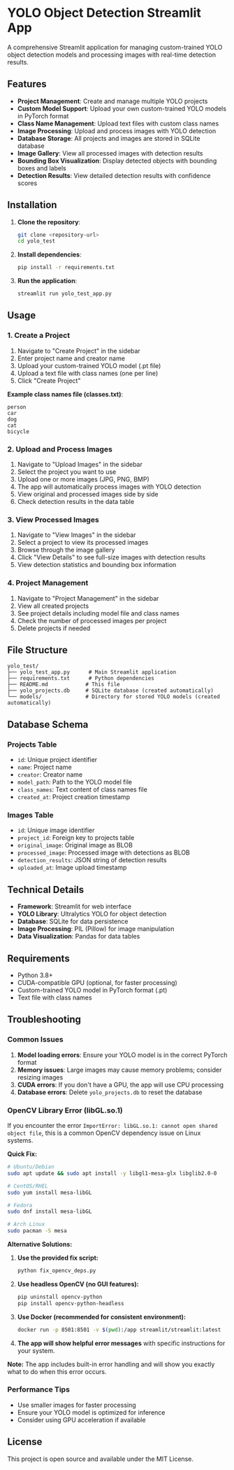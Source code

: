 # YOLO Object Detection Streamlit App

A comprehensive Streamlit application for managing custom-trained YOLO object detection models and processing images with real-time detection results.

## Features

- **Project Management**: Create and manage multiple YOLO projects
- **Custom Model Support**: Upload your own custom-trained YOLO models in PyTorch format
- **Class Name Management**: Upload text files with custom class names
- **Image Processing**: Upload and process images with YOLO detection
- **Database Storage**: All projects and images are stored in SQLite database
- **Image Gallery**: View all processed images with detection results
- **Bounding Box Visualization**: Display detected objects with bounding boxes and labels
- **Detection Results**: View detailed detection results with confidence scores

## Installation

1. **Clone the repository**:
   ```bash
   git clone <repository-url>
   cd yolo_test
   ```

2. **Install dependencies**:
   ```bash
   pip install -r requirements.txt
   ```

3. **Run the application**:
   ```bash
   streamlit run yolo_test_app.py
   ```

## Usage

### 1. Create a Project

1. Navigate to "Create Project" in the sidebar
2. Enter project name and creator name
3. Upload your custom-trained YOLO model (.pt file)
4. Upload a text file with class names (one per line)
5. Click "Create Project"

**Example class names file (classes.txt)**:
```
person
car
dog
cat
bicycle
```

### 2. Upload and Process Images

1. Navigate to "Upload Images" in the sidebar
2. Select the project you want to use
3. Upload one or more images (JPG, PNG, BMP)
4. The app will automatically process images with YOLO detection
5. View original and processed images side by side
6. Check detection results in the data table

### 3. View Processed Images

1. Navigate to "View Images" in the sidebar
2. Select a project to view its processed images
3. Browse through the image gallery
4. Click "View Details" to see full-size images with detection results
5. View detection statistics and bounding box information

### 4. Project Management

1. Navigate to "Project Management" in the sidebar
2. View all created projects
3. See project details including model file and class names
4. Check the number of processed images per project
5. Delete projects if needed

## File Structure

```
yolo_test/
├── yolo_test_app.py      # Main Streamlit application
├── requirements.txt      # Python dependencies
├── README.md            # This file
├── yolo_projects.db     # SQLite database (created automatically)
└── models/              # Directory for stored YOLO models (created automatically)
```

## Database Schema

### Projects Table
- `id`: Unique project identifier
- `name`: Project name
- `creator`: Creator name
- `model_path`: Path to the YOLO model file
- `class_names`: Text content of class names file
- `created_at`: Project creation timestamp

### Images Table
- `id`: Unique image identifier
- `project_id`: Foreign key to projects table
- `original_image`: Original image as BLOB
- `processed_image`: Processed image with detections as BLOB
- `detection_results`: JSON string of detection results
- `uploaded_at`: Image upload timestamp

## Technical Details

- **Framework**: Streamlit for web interface
- **YOLO Library**: Ultralytics YOLO for object detection
- **Database**: SQLite for data persistence
- **Image Processing**: PIL (Pillow) for image manipulation
- **Data Visualization**: Pandas for data tables

## Requirements

- Python 3.8+
- CUDA-compatible GPU (optional, for faster processing)
- Custom-trained YOLO model in PyTorch format (.pt)
- Text file with class names

## Troubleshooting

### Common Issues

1. **Model loading errors**: Ensure your YOLO model is in the correct PyTorch format
2. **Memory issues**: Large images may cause memory problems; consider resizing images
3. **CUDA errors**: If you don't have a GPU, the app will use CPU processing
4. **Database errors**: Delete `yolo_projects.db` to reset the database

### OpenCV Library Error (libGL.so.1)

If you encounter the error `ImportError: libGL.so.1: cannot open shared object file`, this is a common OpenCV dependency issue on Linux systems.

**Quick Fix:**
```bash
# Ubuntu/Debian
sudo apt update && sudo apt install -y libgl1-mesa-glx libglib2.0-0

# CentOS/RHEL
sudo yum install mesa-libGL

# Fedora
sudo dnf install mesa-libGL

# Arch Linux
sudo pacman -S mesa
```

**Alternative Solutions:**

1. **Use the provided fix script:**
   ```bash
   python fix_opencv_deps.py
   ```

2. **Use headless OpenCV (no GUI features):**
   ```bash
   pip uninstall opencv-python
   pip install opencv-python-headless
   ```

3. **Use Docker (recommended for consistent environment):**
   ```bash
   docker run -p 8501:8501 -v $(pwd):/app streamlit/streamlit:latest
   ```

4. **The app will show helpful error messages** with specific instructions for your system.

**Note:** The app includes built-in error handling and will show you exactly what to do when this error occurs.

### Performance Tips

- Use smaller images for faster processing
- Ensure your YOLO model is optimized for inference
- Consider using GPU acceleration if available

## License

This project is open source and available under the MIT License.
